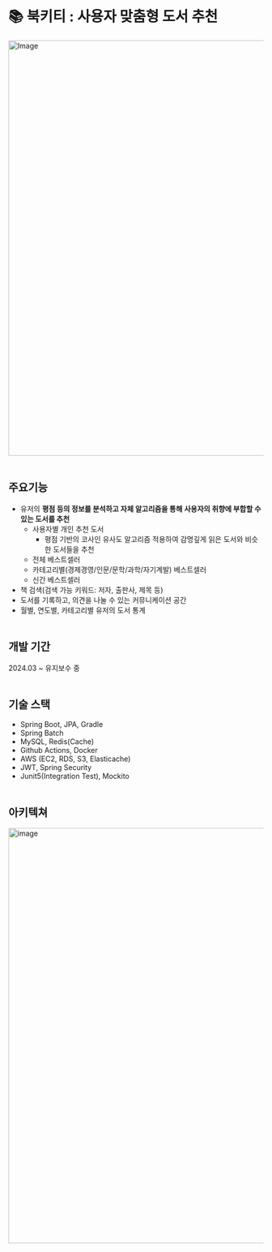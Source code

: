# 📚 북키티 : 사용자 맞춤형 도서 추천 
<img width="819" alt="Image" src="https://github.com/user-attachments/assets/cccf24e9-2641-40c5-99ab-7a809cb72bb6" />
<br><br>

## 주요기능
- 유저의 **평점 등의 정보를 분석하고 자체 알고리즘을 통해 사용자의 취향에 부합할 수 있는 도서를 추천**
  - 사용자별 개인 추천 도서
      - 평점 기반의 코사인 유사도 알고리즘 적용하여 감명깊게 읽은 도서와 비슷한 도서들을 추천
  - 전체 베스트셀러
  - 카테고리별(경제경영/인문/문학/과학/자기계발) 베스트셀러
  - 신간 베스트셀러 
- 책 검색(검색 가능 키워드: 저자, 출판사, 제목 등)
- 도서를 기록하고, 의견을 나눌 수 있는 커뮤니케이션 공간
- 월별, 연도별, 카테고리별 유저의 도서 통계
<br><br>
## 개발 기간 
2024.03 ~ 유지보수 중 
<br><br>
##  기술 스택 
- Spring Boot, JPA, Gradle
- Spring Batch  
- MySQL, Redis(Cache)
- Github Actions, Docker
- AWS (EC2, RDS, S3, Elasticache) 
- JWT, Spring Security
- Junit5(Integration Test), Mockito 
<br><br>
## 아키텍쳐
<img width="819" alt="image" src="https://github.com/user-attachments/assets/a1a2787b-fac7-4613-889c-29748400aece" />
<br>




